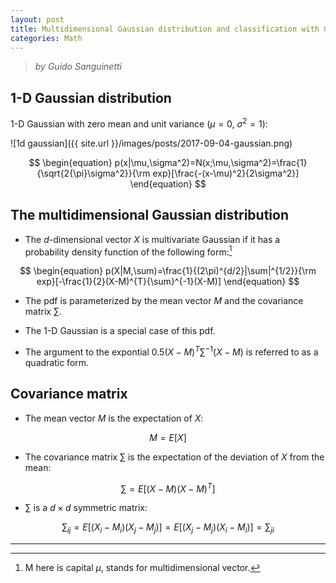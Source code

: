 ```yaml
---
layout: post
title: Multidimensional Gaussian distribution and classification with Gaussians
categories: Math
---
```


> *by Guido Sanguinetti*

## 1-D Gaussian distribution
1-D Gaussian with zero mean and unit variance ($\mu = 0$, $\sigma^2 = 1$):

![1d gaussian]({{ site.url }}/images/posts/2017-09-04-gaussian.png)

$$
\begin{equation}
p(x|\mu,\sigma^2)=N(x;\mu,\sigma^2)=\frac{1}{\sqrt{2{\pi}\sigma^2}}{\rm exp}[\frac{-(x-\mu)^2}{2\sigma^2}]
\end{equation}
$$

## The multidimensional Gaussian distribution
* The $d$-dimensional vector $X$ is multivariate Gaussian if it has a
probability density function of the following form:[^M]

$$
\begin{equation}
p(X|M,\sum)=\frac{1}{(2\pi)^{d/2}|\sum|^{1/2}}{\rm exp}[-\frac{1}{2}(X-M)^{T}{\sum}^{-1}(X-M)]
\end{equation}
$$

* The pdf is parameterized by the mean vector $M$ and the covariance matrix $\sum$.

* The 1-D Gaussian is a special case of this pdf.

* The argument to the expontial $0.5(X-M)^T{\sum}^{-1}(X-M)$ is referred to as a quadratic form.

## Covariance matrix
* The mean vector $M$ is the expectation of $X$: 

$$
M = E[X]
$$

* The covariance matrix $\sum$ is the expectation of the deviation of $X$ from the mean: 

$$
{\sum} = E[(X-M)(X-M)^T]
$$

* ${\sum}$ is a $d \times d$ symmetric matrix:

$$
\sum_{ij} = E[(X_i-M_i)(X_j-M_j)]=E[(X_j-M_j)(X_i-M_i)]=\sum_{ji}
$$


***
[^M]: M here is capital $\mu$, stands for multidimensional vector.